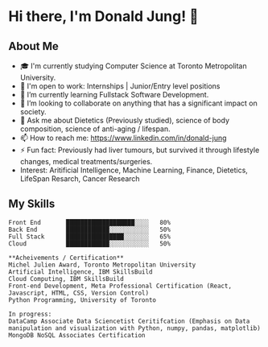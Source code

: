 

# Hi there, I'm Donald Jung! 👋

## About Me
- 🎓 I'm currently studying Computer Science at Toronto Metropolitan University.
- 💼 I'm open to work: Internships | Junior/Entry level positions 
- 🌱 I’m currently learning Fullstack Software Development.
- 👯 I’m looking to collaborate on anything that has a significant impact on society.
- 💬 Ask me about Dietetics (Previously studied), science of body composition, science of anti-aging / lifespan.
- 📫 How to reach me: https://www.linkedin.com/in/donald-jung
- ⚡ Fun fact: Previously had liver tumours, but survived it through lifestyle changes, medical treatments/surgeries.
- Interest: Aritificial Intelligence, Machine Learning, Finance, Dietetics, LifeSpan Resarch, Cancer Research

## My Skills
```Python, Java, HTML, CSS, Javascript, React, AWS/Azure, Docker, Kubernotes
Front End       ███████████████████░░░░   80%
Back End        ████████████░░░░░░░░░░░   50%
Full Stack      ████████████████░░░░░░░   65%
Cloud           ████████████░░░░░░░░░░░   50%

**Acheivements / Certification**
Michel Julien Award, Toronto Metropolitan University
Artificial Intelligence, IBM SkillsBuild
Cloud Computing, IBM SkillsBuild
Front-end Development, Meta Professional Certification (React, Javascript, HTML, CSS, Version Control)
Python Programming, University of Toronto

In progress:
DataCamp Associate Data Sciencetist Ceritifcation (Emphasis on Data manipulation and visualization with Python, numpy, pandas, matplotlib)
MongoDB NoSQL Associates Certification 
